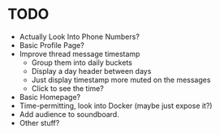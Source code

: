 # TODO

- Actually Look Into Phone Numbers?
- Basic Profile Page?
- Improve thread message timestamp
    - Group them into daily buckets
    - Display a day header between days
    - Just display timestamp more muted on the messages
    - Click to see the time?
- Basic Homepage?
- Time-permitting, look into Docker (maybe just expose it?)
- Add audience to soundboard.
- Other stuff?
